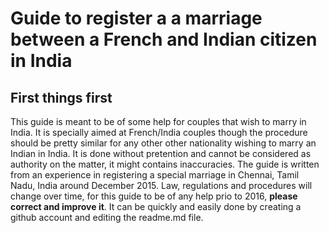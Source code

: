 # Guide to register a a marriage between a French and Indian citizen in India

## First things first
This guide is meant to be of some help for couples that wish to marry in India. It is specially aimed at French/India couples though the procedure should be pretty similar for any other other nationality wishing to marry an Indian in India. It is done without pretention and cannot be considered as authority on the matter, it might contains inaccuracies. The guide is written from an experience in registering a special marriage in Chennai, Tamil Nadu, India around December 2015. Law, regulations and procedures will change over time, for this guide to be of any help prio to 2016, **please correct and improve it**. It can be quickly and easily done by creating a github account and editing the readme.md file.

